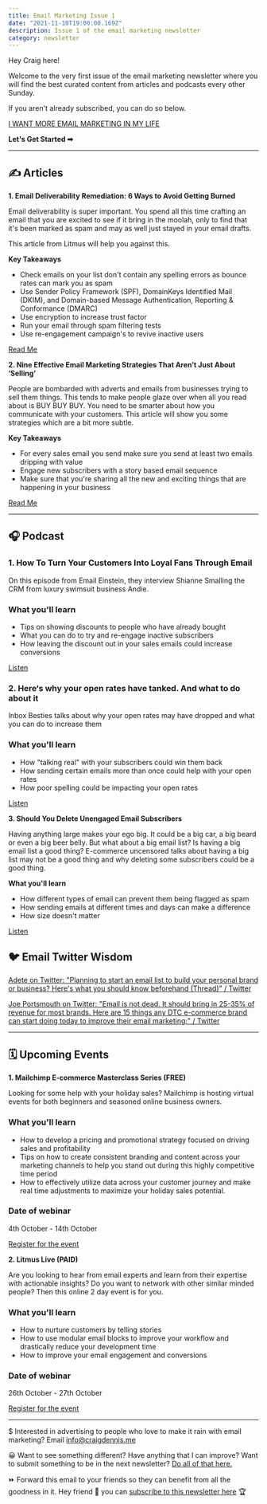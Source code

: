 ```yaml
---
title: Email Marketing Issue 1
date: "2021-11-10T19:00:00.169Z"
description: Issue 1 of the email marketing newsletter
category: newsletter
---
```


Hey Craig here!

Welcome to the very first issue of the email marketing newsletter where you will find the best curated content from articles and podcasts every other Sunday.

If you aren't already subscribed, you can do so below.

[I WANT MORE EMAIL MARKETING IN MY LIFE](https://hustling-knitter-659.ck.page/723238518c)

**Let's Get Started ➡**

---



## ✍️ Articles

**1. Email Deliverability Remediation: 6 Ways to Avoid Getting Burned**

Email deliverability is super important. You spend all this time crafting an email that you are excited to see if it bring in the moolah, only to find that it's been marked as spam and may as well just stayed in your email drafts. 

This article from Litmus will help you against this.

**Key Takeaways**

- Check emails on your list don't contain any spelling errors as bounce rates can mark you as spam
- Use Sender Policy Framework (SPF), DomainKeys Identified Mail (DKIM), and Domain-based Message Authentication, Reporting & Conformance (DMARC)
- Use encryption to increase trust factor
- Run your email through spam filtering tests
- Use re-engagement campaign's to revive inactive users

[Read Me](https://www.litmus.com/blog/burnt-hand-deliverability-practices-email-remediation-plan)

**2. Nine Effective Email Marketing Strategies That Aren’t Just About ‘Selling’**

People are bombarded with adverts and emails from businesses trying to sell them things. This tends to make people glaze over when all you read about is BUY BUY BUY. You need to be smarter about how you communicate with your customers. This article will show you some strategies which are a bit more subtle.

**Key Takeaways**

- For every sales email you send make sure you send at least two emails dripping with value
- Engage new subscribers with a story based email sequence
- Make sure that you're sharing all the new and exciting things that are happening in your business

[Read Me](https://www.forbes.com/sites/theyec/2021/09/28/nine-effective-email-marketing-strategies-that-arent-just-about-selling/)



---



## 🎧 Podcast



### **1. How To Turn Your Customers Into Loyal Fans Through Email**

On this episode from Email Einstein, they interview Shianne Smalling the CRM from luxury swimsuit business Andie. 

### What you'll learn

- Tips on showing discounts to people who have already bought
- What you can do to try and re-engage inactive subscribers
- How leaving the discount out in your sales emails could increase conversions

[Listen](https://flowium.com/podcasts/turn-customers-into-fans)



### **2. Here‘s why your open rates have tanked. And what to do about it**

Inbox Besties talks about why your open rates may have dropped and what you can do to increase them

### What you'll learn

- How "talking real" with your subscribers could win them back
- How sending certain emails more than once could help with your open rates
- How poor spelling could be impacting your open rates

[Listen](https://inboxbesties.podbean.com/e/here-s-why-your-open-rates-have-tanked-and-what-to-do-about-it-ep-191/)



**3. Should You Delete Unengaged Email Subscribers**

Having anything large makes your ego big. It could be a big car, a big beard or even a big beer belly. But what about a big email list? Is having a big email list a good thing? E-commerce uncensored talks about having a big list may not be a good thing and why deleting some subscribers could be a good thing.

  **What you'll learn**

- How different types of email can prevent them being flagged as spam
- How sending emails at different times and days can make a difference
- How size doesn't matter

[Listen](https://www.ecommerceuncensored.com/eu229-should-you-delete-unengaged-email-subscribers/)

## 🐦 Email Twitter Wisdom



[Adete on Twitter: "Planning to start an email list to build your personal brand or business? Here's what you should know beforehand (Thread)" / Twitter](https://twitter.com/adetedahiya/status/1435632734324416514)



[Joe Portsmouth on Twitter: "Email is not dead. It should bring in 25-35% of revenue for most brands. Here are 15 things any DTC e-commerce brand can start doing today to improve their email marketing:" / Twitter](https://twitter.com/joe_portsmouth/status/1442504334030237711)



---



## 🗓 Upcoming Events

**1. Mailchimp E‑commerce Masterclass Series (FREE)**

Looking for some help with your holiday sales? Mailchimp is hosting virtual events for both beginners and seasoned online business owners.

### What you'll learn

- How to develop a pricing and promotional strategy focused on driving sales and profitability
- Tips on how to create consistent branding and content across your marketing channels to help you stand out during this highly competitive time period
- How to effectively utilize data across your customer journey and make real time adjustments to maximize your holiday sales potential.

### Date of webinar

4th October - 14th October

[Register for the event](https://mailchimp.com/events/marketing-success/)



**2. Litmus Live (PAID)**

Are you looking to hear from email experts and learn from their expertise with actionable insights? Do you want to network with other similar minded people? Then this online 2 day event is for you.

### What you'll learn

- How to nurture customers by telling stories
- How to use modular email blocks to improve your workflow and drastically reduce your development time 
- How to improve your email engagement and conversions

### Date of webinar

26th October - 27th October

[Register for the event](https://www.litmus.com/conference/)



---



$ Interested in advertising to people who love to make it rain with email marketing? Email info@craigdennis.me

😀 Want to see something different? Have anything that I can improve? Want to submit something to be in the next newsletter? [Do all of that here.](https://form.jotform.com/212711680778057)

⏩ Forward this email to your friends so they can benefit from all the goodness in it. Hey friend 👋 you can [subscribe to this newsletter here](https://hustling-knitter-659.ck.page/723238518c) 🏆